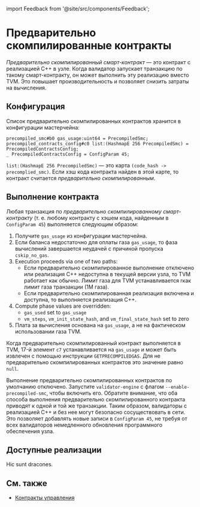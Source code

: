 import Feedback from '@site/src/components/Feedback';

# Предварительно скомпилированные контракты

_Предварительно скомпилированный смарт-контракт_ — это контракт с реализацией C++ в узле. Когда валидатор запускает транзакцию по такому смарт-контракту, он может выполнить эту реализацию вместо TVM. Это повышает производительность и позволяет снизить затраты на вычисления.

## Конфигурация

Список предварительно скомпилированных контрактов хранится в конфигурации мастерчейна:

```
precompiled_smc#b0 gas_usage:uint64 = PrecompiledSmc;
precompiled_contracts_config#c0 list:(HashmapE 256 PrecompiledSmc) = PrecompiledContractsConfig;
_ PrecompiledContractsConfig = ConfigParam 45;
```

`list:(HashmapE 256 PrecompiledSmc)` — это карта `(code_hash -> precomplied_smc)`. Если хэш кода контракта найден в этой карте, то контракт считается _предварительно скомпилированным_.

## Выполнение контракта

Любая транзакция по _предварительно скомпилированному смарт-контракту_ (т. е. любому контракту с хэшем кода, найденным в `ConfigParam 45`) выполняется следующим образом:

1. Получите `gas_usage` из конфигурации мастерчейна.
2. Если баланса недостаточно для оплаты газа `gas_usage`, то фаза вычислений завершается неудачей с причиной пропуска `cskip_no_gas`.
3. Execution proceeds via one of two paths:
   - Если предварительно скомпилированное выполнение отключено или реализация C++ недоступна в текущей версии узла, то TVM работает как обычно. Лимит газа для TVM устанавливается rкак лимит газа транзакции (1M газа).
   - Если предварительно скомпилированная реализация включена и доступна, то выполняется реализация C++.
4. Compute phase values are overridden:
   - `gas_used` set to `gas_usage`
   - `vm_steps`, `vm_init_state_hash`, and `vm_final_state_hash` set to zero
5. Плата за вычисления основана на `gas_usage`, а не на фактическом использовании газа TVM.

Когда предварительно скомпилированный контракт выполняется в TVM, 17-й элемент `c7` устанавливается на `gas_usage` и может быть извлечен с помощью инструкции `GETPRECOMPILEDGAS`. Для не предварительно скомпилированных контрактов это значение равно `null`.

Выполнение предварительно скомпилированных контрактов по умолчанию отключено. Запустите `validator-engine` с флагом `--enable-precompiled-smc`, чтобы включить его. Обратите внимание, что оба способа выполнения предварительно скомпилированного контракта приводят к одной и той же транзакции. Таким образом, валидаторы с реализацией C++ и без нее могут безопасно сосуществовать в сети. Это позволяет добавлять новые записи в `ConfigParam 45`, не требуя от всех валидаторов немедленного обновления программного обеспечения узла.

## Доступные реализации

Hic sunt dracones.

## См. также

- [Контракты управления](/v3/documentation/smart-contracts/contracts-specs/governance)

<Feedback />

